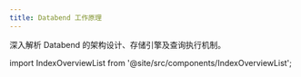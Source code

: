 ```yaml
---
title: Databend 工作原理
---
```


深入解析 Databend 的架构设计、存储引擎及查询执行机制。

import IndexOverviewList from '@site/src/components/IndexOverviewList';

<IndexOverviewList />